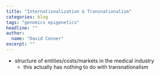 ```yaml
---
title: "Internationalization & Transnationalism"
categories: blog
tags: "genomics epigenetics"
headline: ""
author:
  name: "David Conner"
excerpt: ""
---
```


- structure of entities/costs/markets in the medical industry
  - this actually has nothing to do with transnationalism
